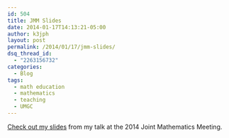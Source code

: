 ```yaml
---
id: 504
title: JMM Slides
date: 2014-01-17T14:13:21-05:00
author: k3jph
layout: post
permalink: /2014/01/17/jmm-slides/
dsq_thread_id:
  - "2263156732"
categories:
  - Blog
tags:
  - math education
  - mathematics
  - teaching
  - UMGC
---
```


[Check out my slides](http://jmm2014.jameshoward.us) from my talk at the 2014 Joint Mathematics Meeting.
